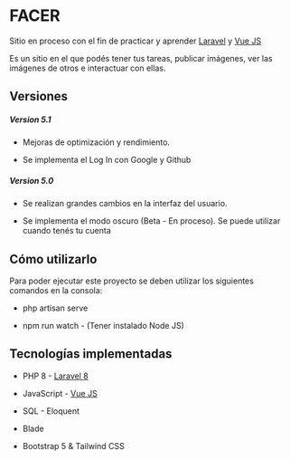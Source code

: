 <h1>FACER</h1>
<p>Sitio en proceso con el fin de practicar y aprender <a href="https://laravel.com" target="_blank">Laravel</a> y <a href="https://vuejs.org/" target="_blank">Vue JS</a></p>
<p>Es un sitio en el que podés tener tus tareas, publicar imágenes, ver las imágenes de otros e interactuar con ellas.</p>

## Versiones
<h5>Version 5.1</h5>
<ul>
    <li>
        <p>Mejoras de optimización y rendimiento.</p>
    </li>
    <li>
        <p>Se implementa el Log In con Google y Github</p>
    </li>
</ul>

<h5>Version 5.0</h5>
<ul>
    <li>
        <p>Se realizan grandes cambios en la interfaz del usuario.</p>
    </li>
    <li>
        <p>Se implementa el modo oscuro (Beta - En proceso). Se puede utilizar cuando   tenés tu cuenta </p>
    </li>
</ul>

## Cómo utilizarlo
<p>Para poder ejecutar este proyecto se deben utilizar los siguientes comandos en la consola:</p>
<ul>
    <li><p>php artisan serve</p></li>
    <li><p>npm run watch - (Tener instalado Node JS)</p></li>
</ul>

## Tecnologías implementadas
<ul>
    <li><p>PHP 8 - <a href="https://laravel.com" target="_blank">Laravel 8</a></p></li>
    <li><p>JavaScript - <a href="https://vuejs.org/" target="_blank">Vue JS</a></p></li>
    <li><p>SQL - Eloquent</p></li>
    <li><p>Blade</p></li>
    <li><p>Bootstrap 5 & Tailwind CSS</p></li>
</ul>
